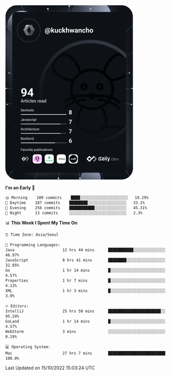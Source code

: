 <a href="https://app.daily.dev/kuckhwancho"><img src="https://github.com/kuckjwi0928/kuckjwi0928/blob/master/devcard.svg" width="400" alt="Kuckjwi Devcard"/></a>

<!--START_SECTION:waka-->
**I'm an Early 🐤** 

```text
🌞 Morning    109 commits    ████░░░░░░░░░░░░░░░░░░░░░   19.29% 
🌆 Daytime    187 commits    ████████░░░░░░░░░░░░░░░░░   33.1% 
🌃 Evening    256 commits    ███████████░░░░░░░░░░░░░░   45.31% 
🌙 Night      13 commits     ░░░░░░░░░░░░░░░░░░░░░░░░░   2.3%

```


📊 **This Week I Spent My Time On** 

```text
⌚︎ Time Zone: Asia/Seoul

💬 Programming Languages: 
Java                     12 hrs 44 mins      ███████████░░░░░░░░░░░░░░   46.97% 
JavaScript               8 hrs 41 mins       ████████░░░░░░░░░░░░░░░░░   32.05% 
Go                       1 hr 14 mins        █░░░░░░░░░░░░░░░░░░░░░░░░   4.57% 
Properties               1 hr 7 mins         █░░░░░░░░░░░░░░░░░░░░░░░░   4.13% 
XML                      1 hr 3 mins         █░░░░░░░░░░░░░░░░░░░░░░░░   3.9%

🔥 Editors: 
IntelliJ                 25 hrs 50 mins      ███████████████████████░░   95.24% 
GoLand                   1 hr 14 mins        █░░░░░░░░░░░░░░░░░░░░░░░░   4.57% 
WebStorm                 3 mins              ░░░░░░░░░░░░░░░░░░░░░░░░░   0.19%

💻 Operating System: 
Mac                      27 hrs 7 mins       █████████████████████████   100.0%

```


 Last Updated on 15/10/2022 15:03:24 UTC
<!--END_SECTION:waka-->
